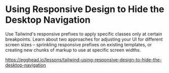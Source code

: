 # Using Responsive Design to Hide the Desktop Navigation

Use Tailwind's responsive prefixes to apply specific classes only at certain breakpoints. Learn about two approaches for adjusting your UI for different screen sizes – sprinkling responsive prefixes on existing templates, or creating new chunks of markup to use at specific screen widths.

https://egghead.io/lessons/tailwind-using-responsive-design-to-hide-the-desktop-navigation
